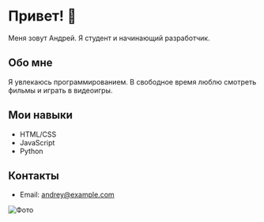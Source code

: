 # Привет! 👋

Меня зовут Андрей. Я студент и начинающий разработчик.

## Обо мне

Я увлекаюсь программированием. В свободное время люблю смотреть фильмы и играть в видеоигры.

## Мои навыки

- HTML/CSS
- JavaScript
- Python

## Контакты

- Email: andrey@example.com

![Фото](https://static.wikia.nocookie.net/disneyfanon/images/1/13/Profile_-_Bonkers.png/revision/latest?cb=20210705200350)